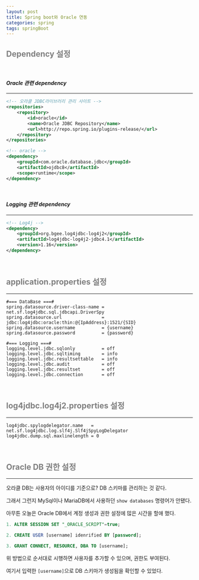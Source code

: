 ```yaml
---
layout: post
title: Spring boot와 Oracle 연동
categories: spring
tags: springBoot
---
```


## <span style="color:gray">Dependency 설정</span>

<br>

#### ***Oracle 관련 dependency***

---

```xml
<!-- 오라클 JDBC라이브러리 관리 사이트 -->
<repositories>
    <repository>
        <id>oracle</id>
        <name>Oracle JDBC Repository</name>
        <url>http://repo.spring.io/plugins-release/</url>
    </repository>
</repositories>

<!-- oracle -->
<dependency>
    <groupId>com.oracle.database.jdbc</groupId>
    <artifactId>ojdbc8</artifactId>
    <scope>runtime</scope>
</dependency>
```

<br>

#### ***Logging 관련 dependency***

---

```xml
<!-- Log4j -->
<dependency>
    <groupId>org.bgee.log4jdbc-log4j2</groupId>
    <artifactId>log4jdbc-log4j2-jdbc4.1</artifactId>
    <version>1.16</version>
</dependency>
```

<br>

## <span style="color:gray">application.properties 설정</span>

---

```properties
#=== DataBase ===#
spring.datasource.driver-class-name = net.sf.log4jdbc.sql.jdbcapi.DriverSpy
spring.datasource.url               = jdbc:log4jdbc:oracle:thin:@{IpAddress}:1521/{SID}
spring.datasource.username          = {username}
spring.datasource.password          = {password}

#=== Logging ===#
logging.level.jdbc.sqlonly          = off
logging.level.jdbc.sqltiming        = info
logging.level.jdbc.resultsettable   = info
logging.level.jdbc.audit            = off
logging.level.jdbc.resultset        = off
logging.level.jdbc.connection       = off
```

<br>

## <span style="color:gray">log4jdbc.log4j2.properties 설정</span>

---

```properties
log4jdbc.spylogdelegator.name   = net.sf.log4jdbc.log.slf4j.Slf4jSpyLogDelegator
log4jdbc.dump.sql.maxlinelength = 0
```

<br>

## <span style="color:gray">Oracle DB 권한 설정</span>

---

오라클 DB는 사용자의 아이디를 기준으로? DB 스키마를 관리하는 것 같다.

그래서 그런지 MySql이나 MariaDB에서 사용하던 `show databases` 명령어가 안됐다.

아무튼 오늘은 Oracle DB에서 계정 생성과 권한 설정에 많은 시간을 할애 했다.

```sql
1. ALTER SESSION SET "_ORACLE_SCRIPT"=true;

2. CREATE USER [username] idenrified BY [password];

3. GRANT CONNECT, RESOURCE, DBA TO [username];
```

위 방법으로 순서대로 시행하면 사용자를 추가할 수 있으며, 권한도 부여된다.

여기서 입력한 `[username]`으로 DB 스키마가 생성됨을 확인할 수 있었다.